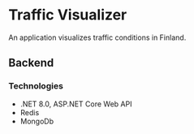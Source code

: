 # Traffic Visualizer
An application visualizes traffic conditions in Finland.
## Backend
### Technologies
- .NET 8.0, ASP.NET Core Web API
- Redis
- MongoDb
